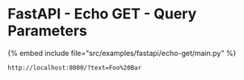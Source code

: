 # FastAPI - Echo GET - Query Parameters


{% embed include file="src/examples/fastapi/echo-get/main.py" %}

```
http://localhost:8000/?text=Foo%20Bar
```



